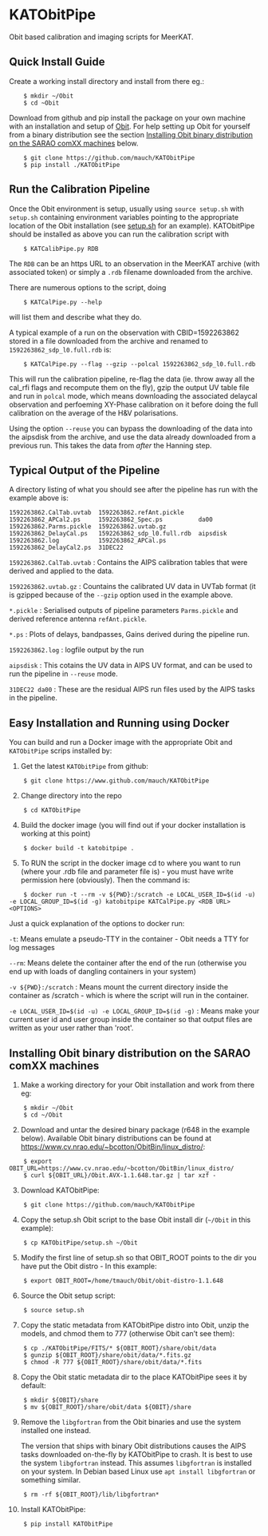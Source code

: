 KATObitPipe
===========

Obit based calibration and imaging scripts for MeerKAT.

Quick Install Guide
-------------------

Create a working install directory and install from there eg.:

```
	$ mkdir ~/Obit
	$ cd ~Obit
```

Download from github and pip install the package on your own machine with an installation and setup of [Obit](https://www.cv.nrao.edu/~bcotton/Obit.html). For help setting up Obit for yourself from a binary distribution see the section [Installing Obit binary distribution on the SARAO comXX machines](https://github.com/mauch/KATObitPipe/edit/master/README.rst#installing-obit-binary-distribution-on-the-sarao-comxx-machines) below.

```
	$ git clone https://github.com/mauch/KATObitPipe
	$ pip install ./KATObitPipe
```

Run the Calibration Pipeline
----------------------------

Once the Obit environment is setup, usually using `source setup.sh` with `setup.sh` containing environment variables pointing to the appropriate location of the Obit installation (see [setup.sh](/setup.sh) for an example). KATObitPipe should be installed as above you can run the calibration script with

```
	$ KATCalibPipe.py RDB
```

The `RDB` can be an https URL to an observation in the MeerKAT archive (with associated token) or simply a `.rdb` filename downloaded from the archive.

There are numerous options to the script, doing

```
	$ KATCalPipe.py --help
```

will list them and describe what they do.

A typical example of a run on the observation with CBID=1592263862 stored in a file downloaded from the archive and renamed to `1592263862_sdp_l0.full.rdb` is:

```
	$ KATCalPipe.py --flag --gzip --polcal 1592263862_sdp_l0.full.rdb
```
This will run the calibration pipeline, re-flag the data (ie. throw away all the cal_rfi flags and recompute them on the fly), gzip the output UV table file and run in `polcal` mode, which means downloading the associated delaycal observation and perfoeming XY-Phase calibration on it before doing the full calibration on the average of the H&V polarisations.

Using the option `--reuse` you can bypass the downloading of the data into the aipsdisk from the archive, and use the data already downloaded from a previous run. This takes the data from *after* the Hanning step.

Typical Output of the Pipeline
------------------------------

A directory listing of what you should see after the pipeline has run with the example above is:
```
1592263862.CalTab.uvtab  1592263862.refAnt.pickle  1592263862_APCal2.ps     1592263862_Spec.ps          da00
1592263862.Parms.pickle  1592263862.uvtab.gz       1592263862_DelayCal.ps   1592263862_sdp_l0.full.rdb  aipsdisk
1592263862.log           1592263862_APCal.ps       1592263862_DelayCal2.ps  31DEC22
```

`1592263862.CalTab.uvtab` : Contains the AIPS calibration tables that were derived and applied to the data.

`1592263862.uvtab.gz` : Countains the calibrated UV data in UVTab format (it is gzipped because of the `--gzip` option used in the example above.

`*.pickle` : Serialised outputs of pipeline parameters `Parms.pickle` and derived reference antenna `refAnt.pickle`.

`*.ps` : Plots of delays, bandpasses, Gains derived during the pipeline run.

`1592263862.log` : logfile output by the run

`aipsdisk` : This cotains the UV data in AIPS UV format, and can be used to run the pipeline in `--reuse` mode.

`31DEC22 da00` : These are the residual AIPS run files used by the AIPS tasks in the pipeline.

Easy Installation and Running using Docker
------------------------------------------

You can build and run a Docker image with the appropriate Obit and `KATObitPipe` scrips installed by:

1. Get the latest `KATObitPipe` from github:
```
	$ git clone https://www.github.com/mauch/KATObitPipe
```

2. Change directory into the repo
```
	$ cd KATObitPipe
```
4. Build the docker image (you will find out if your docker installation is working at this point)
```
	$ docker build -t katobitpipe .
```

5. To RUN the script in the docker image cd to where you want to run (where your .rdb file and parameter file is) - you must have write permission here (obviously). Then the command is:
```   
	$ docker run -t --rm -v ${PWD}:/scratch -e LOCAL_USER_ID=$(id -u) -e LOCAL_GROUP_ID=$(id -g) katobitpipe KATCalPipe.py <RDB URL> <OPTIONS>
```

Just a quick explanation of the options to docker run:

`-t`: Means emulate a pseudo-TTY in the container - Obit needs a TTY for log messages

`--rm`: Means delete the container after the end of the run (otherwise you end up with loads of dangling containers in your system)

`-v ${PWD}:/scratch` : Means mount the current directory inside the container as /scratch - which is where the script will run in the container.

`-e LOCAL_USER_ID=$(id -u) -e LOCAL_GROUP_ID=$(id -g)` : Means make your current user id and user group inside the container so that output files are written as your user rather than 'root'.

Installing Obit binary distribution on the SARAO comXX machines
---------------------------------------------------------------

1. Make a working directory for your Obit installation and work from there eg:
```
	$ mkdir ~/Obit
	$ cd ~/Obit
```

2. Download and untar the desired binary package (r648 in the example below). Available Obit binary distributions can be found at https://www.cv.nrao.edu/~bcotton/ObitBin/linux_distro/:
```
	$ export OBIT_URL=https://www.cv.nrao.edu/~bcotton/ObitBin/linux_distro/
	$ curl ${OBIT_URL}/Obit.AVX-1.1.648.tar.gz | tar xzf -
```

3. Download KATObitPipe:
```
	$ git clone https://github.com/mauch/KATObitPipe
```

4. Copy the setup.sh Obit script to the base Obit install dir (`~/Obit` in this example):
```
	$ cp KATObitPipe/setup.sh ~/Obit
```

5. Modify the first line of setup.sh so that OBIT_ROOT points to the dir you have put the Obit distro - In this example:
```
	$ export OBIT_ROOT=/home/tmauch/Obit/obit-distro-1.1.648
```

6. Source the Obit setup script:
```
	$ source setup.sh
```

7. Copy the static metadata from KATObitPipe distro into Obit, unzip the models, and chmod them to 777 (otherwise Obit can’t see them):
```
	$ cp ./KATObitPipe/FITS/* ${OBIT_ROOT}/share/obit/data
	$ gunzip ${OBIT_ROOT}/share/obit/data/*.fits.gz
	$ chmod -R 777 ${OBIT_ROOT}/share/obit/data/*.fits
```

8. Copy the Obit static metadata dir to the place KATObitPipe sees it by default:
```
	$ mkdir ${OBIT}/share
	$ mv ${OBIT_ROOT}/share/obit/data ${OBIT}/share
```

9. Remove the `libgfortran` from the Obit binaries and use the system installed one instead.

   The version that ships with binary Obit distributions causes the AIPS tasks downloaded on-the-fly by KATObitPipe to crash. It is best to use the system `libgfortran` instead. This assumes `libgfortran` is installed on your system. In Debian based Linux use `apt install libgfortran` or something similar.
```
	$ rm -rf ${OBIT_ROOT}/lib/libgfortran*
```

10. Install KATObitPipe:
```
	$ pip install KATObitPipe
```
